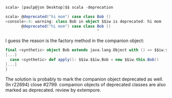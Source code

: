 ```scala
scala> [paulp@jon Desktop]$$ scala -deprecation

scala> @deprecated("hi mom") case class Bob ()
<console>:4: warning: class Bob in object $$iw is deprecated: hi mom
       @deprecated("hi mom") case class Bob ()
                                        ^
```
I guess the reason is the factory method in the companion object:

```scala
final <synthetic> object Bob extends java.lang.Object with () => $$iw.$$iw.Bob with ScalaObject {
[...]
  case <synthetic> def apply(): $$iw.$$iw.Bob = new $$iw.this.Bob()
[...]
}
```

The solution is probably to mark the companion object deprecated as well.
(In r22694) close #2799. companion objects of deprecated classes are also marked as deprecated. review by extempore.
